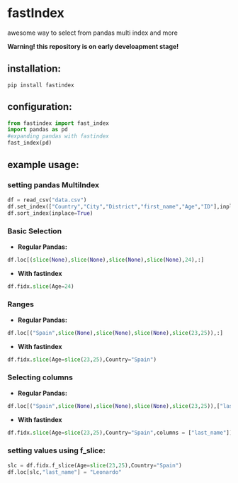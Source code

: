 # fastIndex
awesome way to select from pandas multi index and more

**Warning! this repository is on early develoapment stage!**

## installation:
```
pip install fastindex
```
## configuration:

```python
from fastindex import fast_index
import pandas as pd
#expanding pandas with fastindex
fast_index(pd)
```
## example usage:
### setting pandas MultiIndex
```python
df = read_csv("data.csv")
df.set_index(["Country","City","District","first_name","Age","ID"],inplace=True)
df.sort_index(inplace=True)
```

### Basic Selection
- **Regular Pandas:**
```python
df.loc[(slice(None),slice(None),slice(None),slice(None),24),:]
```

- **With fastindex**
```python
df.fidx.slice(Age=24)
```

### Ranges
- **Regular Pandas:**
```python
df.loc[("Spain",slice(None),slice(None),slice(None),slice(23,25)),:]
```
- **With fastindex**
```python
df.fidx.slice(Age=slice(23,25),Country="Spain")
```


### Selecting columns 
- **Regular Pandas:**
```python
df.loc[("Spain",slice(None),slice(None),slice(None),slice(23,25)),["last_name"]]
```
- **With fastindex**
```python
df.fidx.slice(Age=slice(23,25),Country="Spain",columns = ["last_name"])
```


### setting values using f_slice:
```python
slc = df.fidx.f_slice(Age=slice(23,25),Country="Spain")
df.loc[slc,"last_name"] = "Leonardo"
```
